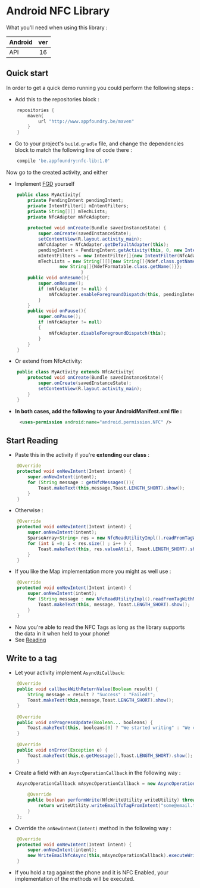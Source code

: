 # Android NFC Library


What you'll need when using this library :

|Android        | ver |
|:-------------|:------:|
| API| 16|


## Quick start

In order to get a quick demo running you could perform the following steps : 

*  Add this to the repositories block : 
   	
``` groovy
	repositories {
   		maven{
        	url "http://www.appfoundry.be/maven"
    	}
	}
```	
* Go to your project's `build.gradle` file, and change the dependencies block to match the following line of code there : 
   
``` groovy
    compile 'be.appfoundry:nfc-lib:1.0'
```

Now go to the created activity, and either 

* Implement [FGD] yourself

```	java
	public class MyActivity{
	    private PendingIntent pendingIntent;
    	private IntentFilter[] mIntentFilters;
   		private String[][] mTechLists;
    	private NfcAdapter mNfcAdapter;
    	    
  	 	protected void onCreate(Bundle savedInstanceState) {
        	super.onCreate(savedInstanceState);
        	setContentView(R.layout.activity_main);
        	mNfcAdapter = NfcAdapter.getDefaultAdapter(this);
        	pendingIntent = PendingIntent.getActivity(this, 0, new Intent(this, getClass()).addFlags(Intent.FLAG_ACTIVITY_SINGLE_TOP), 0);
        	mIntentFilters = new IntentFilter[]{new IntentFilter(NfcAdapter.ACTION_NDEF_DISCOVERED)};
        	mTechLists = new String[][]{new String[]{Ndef.class.getName()},
                    new String[]{NdefFormatable.class.getName()}};
                        	}
		public void onResume(){
			super.onResume();
    		if (mNfcAdapter != null) {
       			mNfcAdapter.enableForegroundDispatch(this, pendingIntent, mIntentFilters, mTechLists);
    		}
    	}
    	public void onPause(){
    		super.onPause();
    		if (mNfcAdapter != null)
        	{
            	mNfcAdapter.disableForegroundDispatch(this);
        	}
        }
	}

```
* Or extend from NfcActivity:

``` java    
	public class MyActivity extends NfcActivity{    	
    	protected void onCreate(Bundle savedInstanceState){
    		super.onCreate(savedInstanceState);
    		setContentView(R.layout.activity_main);
    	}
    }
```


* **In both cases, add the following to your AndroidManifest.xml file :**
``` xml
	 <uses-permission android:name="android.permission.NFC" />
```

## Start Reading

* Paste this in the activity if you're **extending our class** : 


``` java
	@Override
	protected void onNewIntent(Intent intent) {
		super.onNewIntent(intent);
    	for (String message : getNfcMessages()){
       		Toast.makeText(this,message,Toast.LENGTH_SHORT).show();
    	}
	}
```

* Otherwise :

``` java
    @Override
    protected void onNewIntent(Intent intent) {
        super.onNewIntent(intent);
        SparseArray<String> res = new NfcReadUtilityImpl().readFromTagWithSparseArray(intent);
        for (int i =0; i < res.size() ; i++ ) {
            Toast.makeText(this, res.valueAt(i), Toast.LENGTH_SHORT).show();
        }
    }
```
* If you like the Map implementation more you might as well use : 

``` java
    @Override
    protected void onNewIntent(Intent intent) {
        super.onNewIntent(intent);
        for (String message : new NfcReadUtilityImpl().readFromTagWithMap(intent).values()) {
            Toast.makeText(this, message, Toast.LENGTH_SHORT).show();
        }
    }
```

* Now you're able to read the NFC Tags as long as the library supports the data in it when held to your phone!
* See [Reading]

## Write to a tag
* Let your activity implement `AsyncUiCallback`: 


``` java
    @Override
    public void callbackWithReturnValue(Boolean result) {
        String message = result ? "Success" : "Failed!";
        Toast.makeText(this,message,Toast.LENGTH_SHORT).show();
    }
    
    @Override
    public void onProgressUpdate(Boolean... booleans) {
        Toast.makeText(this, booleans[0] ? "We started writing" : "We could not write!",Toast.LENGTH_SHORT).show();
    }
    
    @Override
    public void onError(Exception e) {
        Toast.makeText(this,e.getMessage(),Toast.LENGTH_SHORT).show();
    }
```
    
* Create a field with an `AsyncOperationCallback` in the following way :
        
``` java
	AsyncOperationCallback mAsyncOperationCallback = new AsyncOperationCallback() {
	
        @Override
        public boolean performWrite(NfcWriteUtility writeUtility) throws ReadOnlyTagException, InsufficientCapacityException, TagNotPresentException, FormatException {
            return writeUtility.writeEmailToTagFromIntent("some@email.tld","Subject","Message",getIntent());
        }
    };
```

* Override the `onNewIntent(Intent)` method in the following way :

``` java
	@Override
	protected void onNewIntent(Intent intent) {
	    super.onNewIntent(intent);
	    new WriteEmailNfcAsync(this,mAsyncOperationCallback).executeWriteOperation();
	}
```
* If you hold a tag against the phone and it is NFC Enabled, your implementation of the methods will be executed.



[Reading]:ReadUtility.md
[NFC Forum]:http://members.nfc-forum.org/specs/
[FGD]:http://developer.android.com/guide/topics/connectivity/nfc/advanced-nfc.html#foreground-dispatch